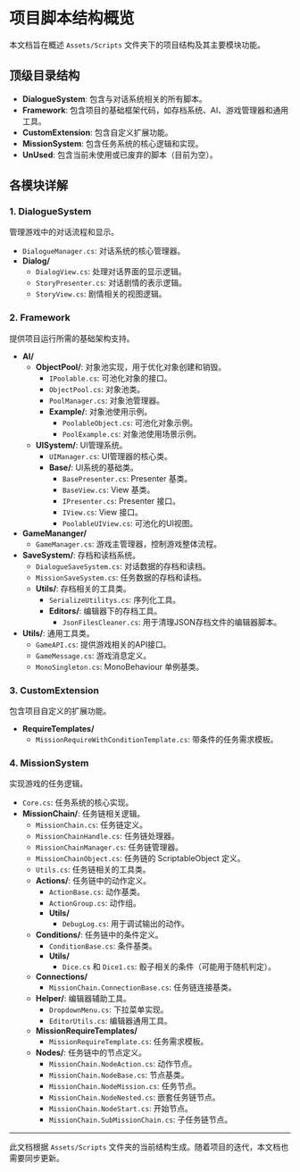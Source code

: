 # 项目脚本结构概览

本文档旨在概述 `Assets/Scripts` 文件夹下的项目结构及其主要模块功能。

## 顶级目录结构

- **DialogueSystem**: 包含与对话系统相关的所有脚本。
- **Framework**: 包含项目的基础框架代码，如存档系统、AI、游戏管理器和通用工具。
- **CustomExtension**: 包含自定义扩展功能。
- **MissionSystem**: 包含任务系统的核心逻辑和实现。
- **UnUsed**: 包含当前未使用或已废弃的脚本（目前为空）。

## 各模块详解

### 1. DialogueSystem

管理游戏中的对话流程和显示。

-   `DialogueManager.cs`: 对话系统的核心管理器。
-   **Dialog/**
    -   `DialogView.cs`: 处理对话界面的显示逻辑。
    -   `StoryPresenter.cs`: 对话剧情的表示逻辑。
    -   `StoryView.cs`: 剧情相关的视图逻辑。

### 2. Framework

提供项目运行所需的基础架构支持。

-   **AI/**
    -   **ObjectPool/**: 对象池实现，用于优化对象创建和销毁。
        -   `IPoolable.cs`: 可池化对象的接口。
        -   `ObjectPool.cs`: 对象池类。
        -   `PoolManager.cs`: 对象池管理器。
        -   **Example/**: 对象池使用示例。
            -   `PoolableObject.cs`: 可池化对象示例。
            -   `PoolExample.cs`: 对象池使用场景示例。
    -   **UISystem/**: UI管理系统。
        -   `UIManager.cs`: UI管理器的核心类。
        -   **Base/**: UI系统的基础类。
            -   `BasePresenter.cs`: Presenter 基类。
            -   `BaseView.cs`: View 基类。
            -   `IPresenter.cs`: Presenter 接口。
            -   `IView.cs`: View 接口。
            -   `PoolableUIView.cs`: 可池化的UI视图。
-   **GameMananger/**
    -   `GameManager.cs`: 游戏主管理器，控制游戏整体流程。
-   **SaveSystem/**: 存档和读档系统。
    -   `DialogueSaveSystem.cs`: 对话数据的存档和读档。
    -   `MissionSaveSystem.cs`: 任务数据的存档和读档。
    -   **Utils/**: 存档相关的工具类。
        -   `SerializeUtilitys.cs`: 序列化工具。
        -   **Editors/**: 编辑器下的存档工具。
            -   `JsonFilesCleaner.cs`: 用于清理JSON存档文件的编辑器脚本。
-   **Utils/**: 通用工具类。
    -   `GameAPI.cs`: 提供游戏相关的API接口。
    -   `GameMessage.cs`: 游戏消息定义。
    -   `MonoSingleton.cs`: MonoBehaviour 单例基类。

### 3. CustomExtension

包含项目自定义的扩展功能。

-   **RequireTemplates/**
    -   `MissionRequireWithConditionTemplate.cs`: 带条件的任务需求模板。

### 4. MissionSystem

实现游戏的任务逻辑。

-   `Core.cs`: 任务系统的核心实现。
-   **MissionChain/**: 任务链相关逻辑。
    -   `MissionChain.cs`: 任务链定义。
    -   `MissionChainHandle.cs`: 任务链处理器。
    -   `MissionChainManager.cs`: 任务链管理器。
    -   `MissionChainObject.cs`: 任务链的 ScriptableObject 定义。
    -   `Utils.cs`: 任务链相关的工具类。
    -   **Actions/**: 任务链中的动作定义。
        -   `ActionBase.cs`: 动作基类。
        -   `ActionGroup.cs`: 动作组。
        -   **Utils/**
            -   `DebugLog.cs`: 用于调试输出的动作。
    -   **Conditions/**: 任务链中的条件定义。
        -   `ConditionBase.cs`: 条件基类。
        -   **Utils/**
            -   `Dice.cs` 和 `Dice1.cs`: 骰子相关的条件（可能用于随机判定）。
    -   **Connections/**
        -   `MissionChain.ConnectionBase.cs`: 任务链连接基类。
    -   **Helper/**: 编辑器辅助工具。
        -   `DropdownMenu.cs`: 下拉菜单实现。
        -   `EditorUtils.cs`: 编辑器通用工具。
    -   **MissionRequireTemplates/**
        -   `MissionRequireTemplate.cs`: 任务需求模板。
    -   **Nodes/**: 任务链中的节点定义。
        -   `MissionChain.NodeAction.cs`: 动作节点。
        -   `MissionChain.NodeBase.cs`: 节点基类。
        -   `MissionChain.NodeMission.cs`: 任务节点。
        -   `MissionChain.NodeNested.cs`: 嵌套任务链节点。
        -   `MissionChain.NodeStart.cs`: 开始节点。
        -   `MissionChain.SubMissionChain.cs`: 子任务链节点。

---

此文档根据 `Assets/Scripts` 文件夹的当前结构生成。随着项目的迭代，本文档也需要同步更新。 